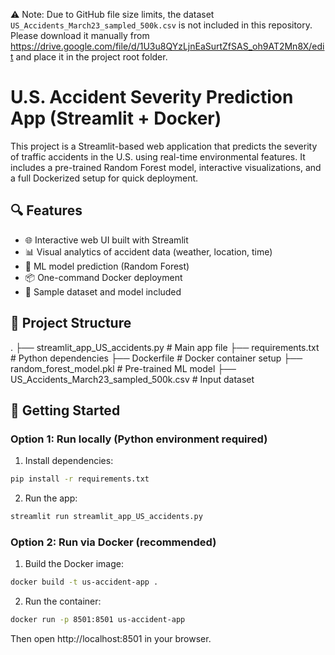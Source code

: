 ⚠️ Note: Due to GitHub file size limits, the dataset `US_Accidents_March23_sampled_500k.csv` is not included in this repository.  
Please download it manually from https://drive.google.com/file/d/1U3u8QYzLjnEaSurtZfSAS_oh9AT2Mn8X/edit and place it in the project root folder.

# U.S. Accident Severity Prediction App (Streamlit + Docker)

This project is a Streamlit-based web application that predicts the severity of traffic accidents in the U.S. using real-time environmental features. It includes a pre-trained Random Forest model, interactive visualizations, and a full Dockerized setup for quick deployment.

## 🔍 Features

- 🌐 Interactive web UI built with Streamlit
- 📊 Visual analytics of accident data (weather, location, time)
- 🤖 ML model prediction (Random Forest)
- 📦 One-command Docker deployment
- 📁 Sample dataset and model included

## 📁 Project Structure
. ├── streamlit_app_US_accidents.py # Main app file
├── requirements.txt # Python dependencies
├── Dockerfile # Docker container setup
├── random_forest_model.pkl # Pre-trained ML model
├── US_Accidents_March23_sampled_500k.csv # Input dataset

## 🚀 Getting Started

### Option 1: Run locally (Python environment required)

1. Install dependencies:

```bash
pip install -r requirements.txt
```

2. Run the app:

```bash
streamlit run streamlit_app_US_accidents.py
```

### Option 2: Run via Docker (recommended)

1. Build the Docker image:

```bash
docker build -t us-accident-app .
```

2. Run the container:

 ```bash
docker run -p 8501:8501 us-accident-app
```

Then open http://localhost:8501 in your browser.
